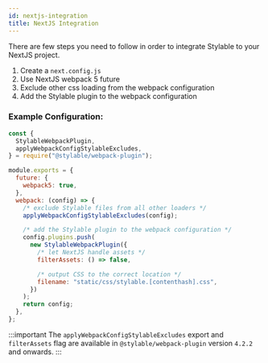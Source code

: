 ```yaml
---
id: nextjs-integration
title: NextJS Integration
---
```


There are few steps you need to follow in order to integrate Stylable to your NextJS project.

1. Create a `next.config.js`
2. Use NextJS webpack 5 future
3. Exclude other css loading from the webpack configuration
4. Add the Stylable plugin to the webpack configuration

### Example Configuration:

```js
const {
  StylableWebpackPlugin,
  applyWebpackConfigStylableExcludes,
} = require("@stylable/webpack-plugin");

module.exports = {
  future: {
    webpack5: true,
  },
  webpack: (config) => {
    /* exclude Stylable files from all other loaders */
    applyWebpackConfigStylableExcludes(config);

    /* add the Stylable plugin to the webpack configuration */
    config.plugins.push(
      new StylableWebpackPlugin({
        /* let NextJS handle assets */
        filterAssets: () => false,

        /* output CSS to the correct location */
        filename: "static/css/stylable.[contenthash].css",
      })
    );
    return config;
  },
};
```

:::important
The `applyWebpackConfigStylableExcludes` export and `filterAssets` flag are available in `@stylable/webpack-plugin` version `4.2.2` and onwards.
:::
